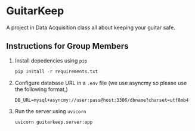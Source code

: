 # GuitarKeep

A project in Data Acquisition class all about keeping your guitar safe.

## Instructions for Group Members

1. Install depedencies using `pip`
   ```python
   pip install -r requirements.txt
   ```

2. Configure database URL in a `.env` file (we use asyncmy so please use the following format,)
   ```
   DB_URL=mysql+asyncmy://user:pass@host:3306/dbname?charset=utf8mb4
   ```

3. Run the server using `uvicorn`
   ```bash
   uvicorn guitarkeep.server:app
   ```